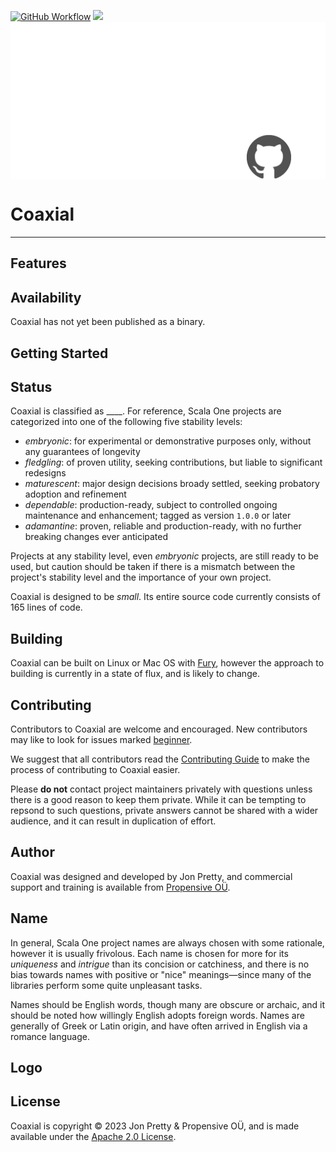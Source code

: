 [<img alt="GitHub Workflow" src="https://img.shields.io/github/actions/workflow/status/propensive/coaxial/main.yml?style=for-the-badge" height="24">](https://github.com/propensive/coaxial/actions)
[<img src="https://img.shields.io/discord/633198088311537684?color=8899f7&label=DISCORD&style=for-the-badge" height="24">](https://discord.gg/7b6mpF6Qcf)
<img src="/doc/images/github.png" valign="middle">

# Coaxial

____



## Features



## Availability

Coaxial has not yet been published as a binary.

## Getting Started



## Status

Coaxial is classified as ____. For reference, Scala One projects are
categorized into one of the following five stability levels:

- _embryonic_: for experimental or demonstrative purposes only, without any guarantees of longevity
- _fledgling_: of proven utility, seeking contributions, but liable to significant redesigns
- _maturescent_: major design decisions broady settled, seeking probatory adoption and refinement
- _dependable_: production-ready, subject to controlled ongoing maintenance and enhancement; tagged as version `1.0.0` or later
- _adamantine_: proven, reliable and production-ready, with no further breaking changes ever anticipated

Projects at any stability level, even _embryonic_ projects, are still ready to
be used, but caution should be taken if there is a mismatch between the
project's stability level and the importance of your own project.

Coaxial is designed to be _small_. Its entire source code currently consists
of 165 lines of code.

## Building

Coaxial can be built on Linux or Mac OS with [Fury](/propensive/fury), however
the approach to building is currently in a state of flux, and is likely to
change.

## Contributing

Contributors to Coaxial are welcome and encouraged. New contributors may like to look for issues marked
<a href="https://github.com/propensive/coaxial/labels/beginner">beginner</a>.

We suggest that all contributors read the [Contributing Guide](/contributing.md) to make the process of
contributing to Coaxial easier.

Please __do not__ contact project maintainers privately with questions unless
there is a good reason to keep them private. While it can be tempting to
repsond to such questions, private answers cannot be shared with a wider
audience, and it can result in duplication of effort.

## Author

Coaxial was designed and developed by Jon Pretty, and commercial support and training is available from
[Propensive O&Uuml;](https://propensive.com/).



## Name



In general, Scala One project names are always chosen with some rationale, however it is usually
frivolous. Each name is chosen for more for its _uniqueness_ and _intrigue_ than its concision or
catchiness, and there is no bias towards names with positive or "nice" meanings—since many of the
libraries perform some quite unpleasant tasks.

Names should be English words, though many are obscure or archaic, and it should be noted how
willingly English adopts foreign words. Names are generally of Greek or Latin origin, and have
often arrived in English via a romance language.

## Logo



## License

Coaxial is copyright &copy; 2023 Jon Pretty & Propensive O&Uuml;, and is made available under the
[Apache 2.0 License](/license.md).
